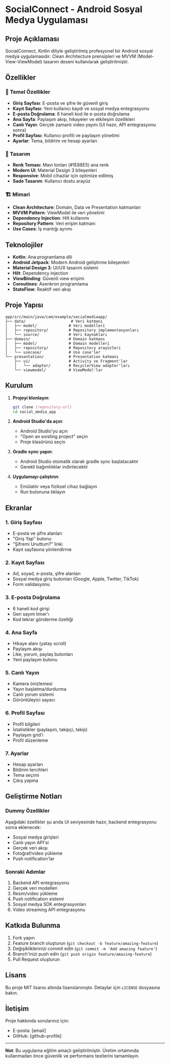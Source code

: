 # SocialConnect - Android Sosyal Medya Uygulaması

## Proje Açıklaması

SocialConnect, Kotlin diliyle geliştirilmiş profesyonel bir Android sosyal medya uygulamasıdır. Clean Architecture prensipleri ve MVVM (Model-View-ViewModel) tasarım deseni kullanılarak geliştirilmiştir.

## Özellikler

### 📱 Temel Özellikler
- **Giriş Sayfası**: E-posta ve şifre ile güvenli giriş
- **Kayıt Sayfası**: Yeni kullanıcı kaydı ve sosyal medya entegrasyonu
- **E-posta Doğrulama**: 6 haneli kod ile e-posta doğrulama
- **Ana Sayfa**: Paylaşım akışı, hikayeler ve etkileşim özellikleri
- **Canlı Yayın**: Gerçek zamanlı video yayını (UI hazır, API entegrasyonu sonra)
- **Profil Sayfası**: Kullanıcı profili ve paylaşım yönetimi
- **Ayarlar**: Tema, bildirim ve hesap ayarları

### 🎨 Tasarım
- **Renk Teması**: Mavi tonları (#1E88E5) ana renk
- **Modern UI**: Material Design 3 bileşenleri
- **Responsive**: Mobil cihazlar için optimize edilmiş
- **Sade Tasarım**: Kullanıcı dostu arayüz

### 🏗️ Mimari
- **Clean Architecture**: Domain, Data ve Presentation katmanları
- **MVVM Pattern**: ViewModel ile veri yönetimi
- **Dependency Injection**: Hilt kullanımı
- **Repository Pattern**: Veri erişim katmanı
- **Use Cases**: İş mantığı ayrımı

## Teknolojiler

- **Kotlin**: Ana programlama dili
- **Android Jetpack**: Modern Android geliştirme bileşenleri
- **Material Design 3**: UI/UX tasarım sistemi
- **Hilt**: Dependency injection
- **ViewBinding**: Güvenli view erişimi
- **Coroutines**: Asenkron programlama
- **StateFlow**: Reaktif veri akışı

## Proje Yapısı

```
app/src/main/java/com/example/socialmediaapp/
├── data/                    # Veri katmanı
│   ├── model/              # Veri modelleri
│   ├── repository/         # Repository implementasyonları
│   └── source/             # Veri kaynakları
├── domain/                 # Domain katmanı
│   ├── model/              # Domain modelleri
│   ├── repository/         # Repository arayüzleri
│   └── usecase/            # Use case'ler
└── presentation/           # Presentation katmanı
    ├── ui/                 # Activity ve Fragment'lar
    │   └── adapter/        # RecyclerView adapter'ları
    └── viewmodel/          # ViewModel'lar
```

## Kurulum

1. **Projeyi klonlayın**:
   ```bash
   git clone [repository-url]
   cd social_media_app
   ```

2. **Android Studio'da açın**:
   - Android Studio'yu açın
   - "Open an existing project" seçin
   - Proje klasörünü seçin

3. **Gradle sync yapın**:
   - Android Studio otomatik olarak gradle sync başlatacaktır
   - Gerekli bağımlılıklar indirilecektir

4. **Uygulamayı çalıştırın**:
   - Emülatör veya fiziksel cihaz bağlayın
   - Run butonuna tıklayın

## Ekranlar

### 1. Giriş Sayfası
- E-posta ve şifre alanları
- "Giriş Yap" butonu
- "Şifremi Unuttum?" linki
- Kayıt sayfasına yönlendirme

### 2. Kayıt Sayfası
- Ad, soyad, e-posta, şifre alanları
- Sosyal medya giriş butonları (Google, Apple, Twitter, TikTok)
- Form validasyonu

### 3. E-posta Doğrulama
- 6 haneli kod girişi
- Geri sayım timer'ı
- Kod tekrar gönderme özelliği

### 4. Ana Sayfa
- Hikaye alanı (yatay scroll)
- Paylaşım akışı
- Like, yorum, paylaş butonları
- Yeni paylaşım butonu

### 5. Canlı Yayın
- Kamera önizlemesi
- Yayın başlatma/durdurma
- Canlı yorum sistemi
- Görüntüleyici sayacı

### 6. Profil Sayfası
- Profil bilgileri
- İstatistikler (paylaşım, takipçi, takip)
- Paylaşım grid'i
- Profil düzenleme

### 7. Ayarlar
- Hesap ayarları
- Bildirim tercihleri
- Tema seçimi
- Çıkış yapma

## Geliştirme Notları

### Dummy Özellikler
Aşağıdaki özellikler şu anda UI seviyesinde hazır, backend entegrasyonu sonra eklenecek:
- Sosyal medya girişleri
- Canlı yayın API'si
- Gerçek veri akışı
- Fotoğraf/video yükleme
- Push notification'lar

### Sonraki Adımlar
1. Backend API entegrasyonu
2. Gerçek veri modelleri
3. Resim/video yükleme
4. Push notification sistemi
5. Sosyal medya SDK entegrasyonları
6. Video streaming API entegrasyonu

## Katkıda Bulunma

1. Fork yapın
2. Feature branch oluşturun (`git checkout -b feature/amazing-feature`)
3. Değişikliklerinizi commit edin (`git commit -m 'Add amazing feature'`)
4. Branch'inizi push edin (`git push origin feature/amazing-feature`)
5. Pull Request oluşturun

## Lisans

Bu proje MIT lisansı altında lisanslanmıştır. Detaylar için `LICENSE` dosyasına bakın.

## İletişim

Proje hakkında sorularınız için:
- E-posta: [email]
- GitHub: [github-profile]

---

**Not**: Bu uygulama eğitim amaçlı geliştirilmiştir. Üretim ortamında kullanmadan önce güvenlik ve performans testlerini tamamlayın.

